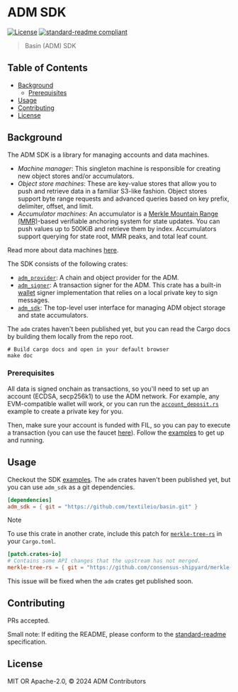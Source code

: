 # ADM SDK

[![License](https://img.shields.io/github/license/textileio/basin.svg)](../LICENSE)
[![standard-readme compliant](https://img.shields.io/badge/standard--readme-OK-green.svg)](https://github.com/RichardLitt/standard-readme)

> Basin (ADM) SDK

<!-- omit from toc -->

## Table of Contents

- [Background](#background)
    - [Prerequisites](#prerequisites)
- [Usage](#usage)
- [Contributing](#contributing)
- [License](#license)

## Background

The ADM SDK is a library for managing accounts and data machines.

- _Machine manager_:
  This singleton machine is responsible for creating new object stores and/or accumulators.
- _Object store machines_:
  These are key-value stores that allow you to push and retrieve data in a familiar S3-like fashion.
  Object stores support byte range requests and advanced queries based on key prefix, delimiter, offset, and
  limit.
- _Accumulator machines_:
  An accumulator is a [Merkle Mountain Range (MMR)](https://docs.grin.mw/wiki/chain-state/merkle-mountain-range/)-based
  verifiable anchoring system for state updates.
  You can push values up to 500KiB and retrieve them by index.
  Accumulators support querying for state root, MMR peaks, and total leaf count.

Read more about data machines [here](../README.md).

The SDK consists of the following crates:

- [`adm_provider`](../provider): A chain and object provider for the ADM.
- [`adm_signer`](../signer): A transaction signer for the ADM.
  This crate has a built-in [wallet](../signer/src/wallet.rs) signer implementation that relies on a local private key
  to sign messages.
- [`adm_sdk`](.): The top-level user interface for managing ADM object storage and state accumulators.

The `adm` crates haven't been published yet, but you can read the Cargo docs by building them locally from the repo
root.

```shell
# Build cargo docs and open in your default browser
make doc
```

### Prerequisites

All data is signed onchain as transactions, so you'll need to set up an account (ECDSA, secp256k1) to use the ADM
network.
For example, any EVM-compatible wallet will work, or you can run
the [`account_deposit.rs`](./examples/account_deposit.rs) example to create a private key for you.

Then, make sure your account is funded with FIL, so you can pay to execute a transaction (you can use the
faucet [here](https://faucet.calibnet.chainsafe-fil.io/funds.html)).
Follow the [examples](./examples) to get up and running.

## Usage

Checkout the SDK [examples](./examples).
The `adm` crates haven't been published yet, but you can use `adm_sdk` as a git dependencies.

```toml
[dependencies]
adm_sdk = { git = "https://github.com/textileio/basin.git" }
```

> [!NOTE]
> To use this crate in another crate, include this patch
> for [`merkle-tree-rs`](https://github.com/consensus-shipyard/merkle-tree-rs) in your `Cargo.toml`.
>
> ```toml
> [patch.crates-io]
> # Contains some API changes that the upstream has not merged.
> merkle-tree-rs = { git = "https://github.com/consensus-shipyard/merkle-tree-rs.git", branch = "dev" }
> ```

This issue will be fixed when the `adm` crates get published soon.

## Contributing

PRs accepted.

Small note: If editing the README, please conform to
the [standard-readme](https://github.com/RichardLitt/standard-readme) specification.

## License

MIT OR Apache-2.0, © 2024 ADM Contributors
